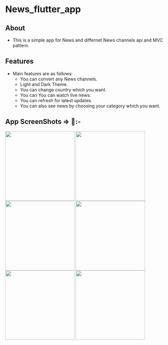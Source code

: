 # News_flutter_app


## About

   - This is a simple app for News and differnet News channels api and MVC pattern.

## Features

- Main features are as follows:
    - You can convert any News channels.
    - Light and Dark Theme.
    - You can change country which you want.
    - You can You can watch live news.
    - You can refresh for latest updates.
    - You can also see news by choosing your category which you want. 
   
## App ScreenShots => 📱:-
<img align="left" src="https://github.com/pratikNavapara009/News_Flutter_App/assets/121868551/f32f045d-ebb9-4622-858e-cb611b7ca6db" width="220px">
<img align="left" src="https://github.com/pratikNavapara009/News_Flutter_App/assets/121868551/f492f140-f4d2-4f0d-a8ea-657bdce86764" width="220px">
<img align="left" src="https://github.com/pratikNavapara009/News_Flutter_App/assets/121868551/1626635e-91b9-405f-a373-f1cb051a4e8a" width="220px">
<img align="left" src="https://github.com/pratikNavapara009/News_Flutter_App/assets/121868551/b8f1b2e8-a4d9-40b8-a736-d416bf124b67" width="220px">
<img align="left" src="https://github.com/pratikNavapara009/News_Flutter_App/assets/121868551/3d5d0013-c163-48e3-a67a-f777111a3186" width="220px">
<img src="https://github.com/pratikNavapara009/News_Flutter_App/assets/121868551/2b610e65-ce58-4712-9c49-394c0e8e5979" width="220px">
